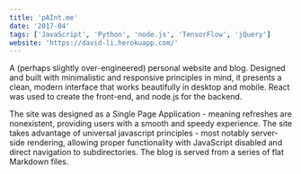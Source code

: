 ```yaml
---
title: 'pAInt.me'
date: '2017-04'
tags: ['JavaScript', 'Python', 'node.js', 'TensorFlow', 'jQuery']
website: 'https://david-li.herokuapp.com/'
---
```


A (perhaps slightly over-engineered) personal website and blog. Designed and built with minimalistic and responsive principles in mind, it presents a clean, modern interface that works beautifully in desktop and mobile. React was used to create the front-end, and node.js for the backend.

The site was designed as a Single Page Application - meaning refreshes are nonexistent, providing users with a smooth and speedy experience. The site takes advantage of universal javascript principles - most notably server-side rendering, allowing proper functionality with JavaScript disabled and direct navigation to subdirectories. The blog is served from a series of flat Markdown files.
